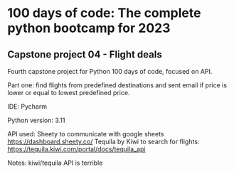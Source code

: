 # 100 days of code: The complete python bootcamp for 2023
## Capstone project 04 - Flight deals
Fourth capstone project for Python 100 days of code, focused on API.

Part one: find flights from predefined destinations and sent email if price is lower or equal to lowest predefined price.

IDE: Pycharm

Python version: 3.11

API used: 
Sheety to communicate with google sheets
https://dashboard.sheety.co/
Tequila by Kiwi to search for flights:
https://tequila.kiwi.com/portal/docs/tequila_api

Notes: kiwi/tequila API is terrible

